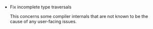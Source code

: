 * Fix incomplete type traversals

  This concerns some compiler internals that are not known to be the cause
  of any user-facing issues.
